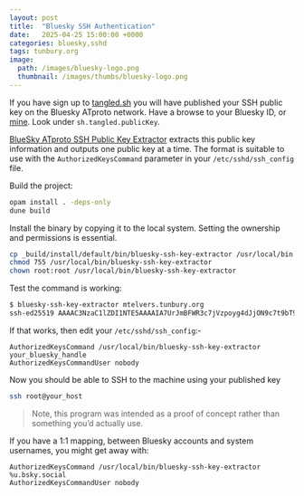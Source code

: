 ```yaml
---
layout: post
title:  "Bluesky SSH Authentication"
date:   2025-04-25 15:00:00 +0000
categories: bluesky,sshd
tags: tunbury.org
image:
  path: /images/bluesky-logo.png
  thumbnail: /images/thumbs/bluesky-logo.png
---
```


If you have sign up to [tangled.sh](https://tangled.sh) you will have published your SSH public key on the Bluesky ATproto network.  Have a browse to your Bluesky ID, or [mine](https://www.atproto-browser.dev/at/did:plc:476rmswt6ji7uoxyiwjna3ti). Look under `sh.tangled.publicKey`.

[BlueSky ATproto SSH Public Key Extractor](https://github.com/mtelvers/bluesky-ssh-key-extractor.git) extracts this public key information and outputs one public key at a time. The format is suitable to use with the `AuthorizedKeysCommand` parameter in your `/etc/sshd/ssh_config` file.

Build the project:

```sh
opam install . -deps-only
dune build
```

Install the binary by copying it to the local system. Setting the ownership and permissions is essential.

```sh
cp _build/install/default/bin/bluesky-ssh-key-extractor /usr/local/bin
chmod 755 /usr/local/bin/bluesky-ssh-key-extractor
chown root:root /usr/local/bin/bluesky-ssh-key-extractor
```

Test the command is working:

```sh
$ bluesky-ssh-key-extractor mtelvers.tunbury.org
ssh-ed25519 AAAAC3NzaC1lZDI1NTE5AAAAIA7UrJmBFWR3c7jVzpoyg4dJjON9c7t9bT9acfrj6G7i mark.elvers@tunbury.org
```

If that works, then edit your `/etc/sshd/ssh_config`:-

```
AuthorizedKeysCommand /usr/local/bin/bluesky-ssh-key-extractor your_bluesky_handle
AuthorizedKeysCommandUser nobody
```

Now you should be able to SSH to the machine using your published key

```sh
ssh root@your_host
```

> Note, this program was intended as a proof of concept rather than something you’d actually use.

If you have a 1:1 mapping, between Bluesky accounts and system usernames, you might get away with:

```
AuthorizedKeysCommand /usr/local/bin/bluesky-ssh-key-extractor %u.bsky.social
AuthorizedKeysCommandUser nobody
```
